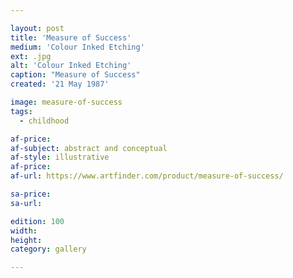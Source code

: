 ```yaml
---

layout: post
title: 'Measure of Success'
medium: 'Colour Inked Etching'
ext: .jpg
alt: 'Colour Inked Etching'
caption: "Measure of Success"
created: '21 May 1987'

image: measure-of-success
tags:
  - childhood

af-price:
af-subject: abstract and conceptual
af-style: illustrative
af-price:
af-url: https://www.artfinder.com/product/measure-of-success/

sa-price:
sa-url:

edition: 100
width:
height:
category: gallery

---
```

